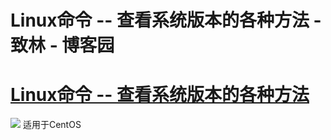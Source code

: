 
# Linux命令 -- 查看系统版本的各种方法 - 致林 - 博客园






# [Linux命令 -- 查看系统版本的各种方法](https://www.cnblogs.com/bincoding/p/6067072.html)
![](https://images2015.cnblogs.com/blog/771778/201611/771778-20161115195703076-922386085.png)
适用于CentOS





